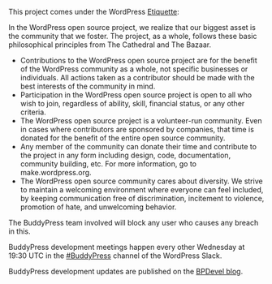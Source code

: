 This project comes under the WordPress [Etiquette](https://wordpress.org/about/etiquette/):

In the WordPress open source project, we realize that our biggest asset is the community that we foster. The project, as a whole, follows these basic philosophical principles from The Cathedral and The Bazaar.

-   Contributions to the WordPress open source project are for the benefit of the WordPress community as a whole, not specific businesses or individuals. All actions taken as a contributor should be made with the best interests of the community in mind.
-   Participation in the WordPress open source project is open to all who wish to join, regardless of ability, skill, financial status, or any other criteria.
-   The WordPress open source project is a volunteer-run community. Even in cases where contributors are sponsored by companies, that time is donated for the benefit of the entire open source community.
-   Any member of the community can donate their time and contribute to the project in any form including design, code, documentation, community building, etc. For more information, go to make.wordpress.org.
-   The WordPress open source community cares about diversity. We strive to maintain a welcoming environment where everyone can feel included, by keeping communication free of discrimination, incitement to violence, promotion of hate, and unwelcoming behavior.

The BuddyPress team involved will block any user who causes any breach in this.

BuddyPress development meetings happen every other Wednesday at 19:30 UTC in the [#BuddyPress](https://wordpress.slack.com/messages/buddypress) channel of the WordPress Slack.

BuddyPress development updates are published on the [BPDevel blog](https://bpdevel.wordpress.com/).
